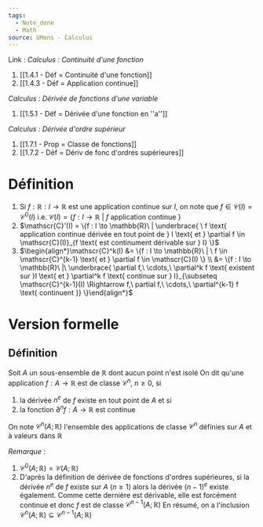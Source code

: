 ```yaml
---
tags:
  - Note_done
  - Math
source: UMons - Calculus
---
```


Link :
_Calculus : Continuité d'une fonction_
1. [[1.4.1 - Déf = Continuité d'une fonction]]
2. [[1.4.3 - Déf = Application continue]]

_Calculus : Dérivée de fonctions d'une variable_
1. [[1.5.1 - Déf = Dérivée d'une fonction en ''a'']]

_Calculus : Dérivée d'ordre supérieur_
1. [[1.7.1 - Prop = Classe de fonctions]]
2. [[1.7.2 - Déf = Dériv de fonc d'ordres supérieures]]

# Définition
1. Si $f : \mathbb{R} : I \to \mathbb{R}$ est une application continue sur $I$, on note que $f \in \mathscr{C}(I) = \mathscr{C}^0(I)$ i.e. $\mathscr{C}(I) = \{f : I \to \mathbb{R}\ |\ f \text{ application continue }  \}$ 
2. $\mathscr{C}'(I) = \{f : I \to \mathbb{R}\ | \underbrace{ \ f \text{ application continue dérivée en tout point de } I \text{ et } \partial f \in \mathscr{C}(I)}_{f \text{ est continument dérivable sur } I} \}$ 
3. $\begin{align*}\mathscr{C}^k(I) &= \{f : I \to \mathbb{R}\ | \ f \in \mathscr{C}^{k-1} \text{ et } \partial f \in \mathscr{C}(I) \} \\ &= \{f : I \to \mathbb{R}\ |\ \underbrace{ \partial f,\ \cdots,\ \partial^k f  \text{ existent sur }I \text{ et } \partial^k f \text{ continue sur } I}_{\subseteq \mathscr{C}^{k-1}(I) \Rightarrow f,\ partial f,\ \cdots,\ \partial^{k-1} f \text{ continuent }} \}\end{align*}$


# Version formelle
## Définition
Soit $A$ un sous-ensemble de $\mathbb{R}$ dont aucun point n'est isolé
On dit qu'une application $f : A \to \mathbb{R}$ est de classe $\mathscr{C}^n,\ n \ge 0$, si 
1. la dérivée $n^e$ de $f$ existe en tout point de $A$ et si
2. la fonction $\partial^n f : A \to \mathbb{R}$ est continue

On note $\mathscr{C}^n(A;\mathbb{R})$ l'ensemble des applications de classe $\mathscr{C}^n$ définies sur $A$ et à valeurs dans $\mathbb{R}$ 

_Remarque_ :
1. $\mathscr{C}^0(A;\mathbb{R}) = \mathscr{C}(A;\mathbb{R})$ 
2. D'après la définition de dérivée de fonctions d'ordres supérieures, si la dérivée $n^e$ de $f$ existe sur $A$ ($n \ge 1$) alors la dérivée $(n-1)^e$ existe également. Comme cette dernière est dérivable, elle est forcément continue et donc $f$ est de classe $\mathscr{C}^{n-1}(A;\mathbb{R})$ 
En résumé, on a l'inclusion $\mathscr{C}^n(A;\mathbb{R}) \subseteq \mathscr{C}^{n-1}(A;\mathbb{R})$ 